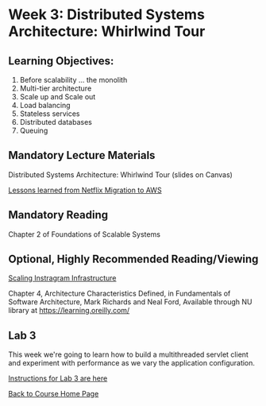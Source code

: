 # Week 3: Distributed Systems Architecture: Whirlwind Tour

## Learning Objectives:
1. Before scalability … the monolith
1. Multi-tier architecture
1. Scale up and Scale out
1. Load balancing
1. Stateless services
1. Distributed databases
1. Queuing

## Mandatory Lecture Materials
Distributed Systems Architecture: Whirlwind Tour (slides on Canvas)

[Lessons learned from Netflix Migration to AWS](https://www.youtube.com/watch?v=XrWII4ewrXA)


## Mandatory Reading

Chapter 2 of Foundations of Scalable Systems 

## Optional, Highly Recommended Reading/Viewing

[Scaling Instragram Infrastructure](https://www.youtube.com/watch?v=hnpzNAPiC0E)

Chapter 4, Architecture Characteristics Defined, in Fundamentals of Software Architecture, Mark Richards and Neal Ford, Available through NU library at https://learning.oreilly.com/

## Lab 3
This week we're going to learn how to build a multithreaded servlet client and experiment with performance as we vary the application configuration.

[Instructions for Lab 3 are here](https://gortonator.github.io/bsds-6650/labs/lab-3)


[Back to Course Home Page](https://gortonator.github.io/bsds-6650/)
